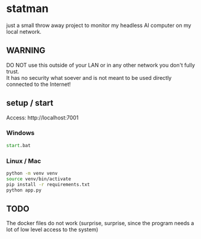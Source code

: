 # statman

just a small throw away project to monitor my headless AI computer on my local network.

## WARNING

DO NOT use this outside of your LAN or in any other network you don't fully trust.  
It has no security what soever and is not meant to be used directly connected to the Internet!

## setup / start

Access: http://localhost:7001

### Windows

````bat
start.bat
````

### Linux / Mac
```bash
python -m venv venv
source venv/bin/activate
pip install -r requirements.txt
python app.py
```

## TODO

The docker files do not work (surprise, surprise, since the program needs a lot of low level access to the system)
